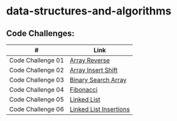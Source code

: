 # data-structures-and-algorithms

## Code Challenges:
| #                 | Link                                                               |
| ----------------- | ------------------------------------------------------------------ |
| Code Challenge 01 | [Array Reverse](./class-01/README.md)                   |
| Code Challenge 02 | [Array Insert Shift](./class-02/README.md)         |
| Code Challenge 03 | [Binary Search Array](./class-03/README.md)         |
| Code Challenge 04 | [Fibonacci](./class-04/README.md)         |
| Code Challenge 05 | [Linked List](./class-05/README.md)         |
| Code Challenge 06 | [Linked List Insertions](./class-06/README.md)         |